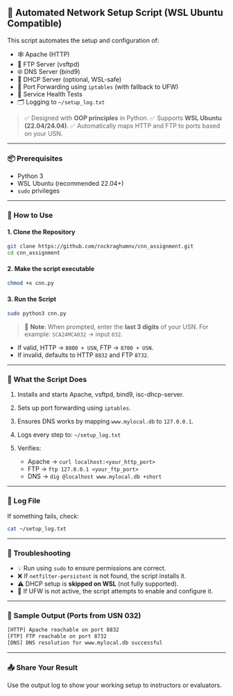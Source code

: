 ## 🔧 Automated Network Setup Script (WSL Ubuntu Compatible)

This script automates the setup and configuration of:

* 🕸️ Apache (HTTP)
* 📁 FTP Server (vsftpd)
* 🌐 DNS Server (bind9)
* 🧭 DHCP Server (optional, WSL-safe)
* 🔁 Port Forwarding using `iptables` (with fallback to UFW)
* 🧪 Service Health Tests
* 🗂️ Logging to `~/setup_log.txt`

> ✅ Designed with **OOP principles** in Python.
> ✅ Supports **WSL Ubuntu (22.04/24.04)**.
> ✅ Automatically maps HTTP and FTP to ports based on your USN.

---

### 📦 Prerequisites

* Python 3
* WSL Ubuntu (recommended 22.04+)
* `sudo` privileges

---

### 🚀 How to Use

#### 1. Clone the Repository

```bash
git clone https://github.com/rockraghumnv/cnn_assignment.git
cd cnn_assignment
```

#### 2. Make the script executable

```bash
chmod +x cnn.py
```

#### 3. Run the Script

```bash
sudo python3 cnn.py
```

> 📝 **Note**: When prompted, enter the **last 3 digits** of your USN.
> For example: `SCA24MCA032` → input `032`.

* If valid, HTTP → `8800 + USN`, FTP → `8700 + USN`.
* If invalid, defaults to HTTP `8832` and FTP `8732`.

---

### 🧪 What the Script Does

1. Installs and starts Apache, vsftpd, bind9, isc-dhcp-server.
2. Sets up port forwarding using `iptables`.
3. Ensures DNS works by mapping `www.mylocal.db` to `127.0.0.1`.
4. Logs every step to: `~/setup_log.txt`
5. Verifies:

   * Apache → `curl localhost:<your_http_port>`
   * FTP → `ftp 127.0.0.1 <your_ftp_port>`
   * DNS → `dig @localhost www.mylocal.db +short`

---

### 🔎 Log File

If something fails, check:

```bash
cat ~/setup_log.txt
```

---

### 🧯 Troubleshooting

* 💡 Run using `sudo` to ensure permissions are correct.
* ❌ If `netfilter-persistent` is not found, the script installs it.
* ⚠️ DHCP setup is **skipped on WSL** (not fully supported).
* 🔐 If UFW is not active, the script attempts to enable and configure it.

---

### 🧰 Sample Output (Ports from USN 032)

```txt
[HTTP] Apache reachable on port 8832
[FTP] FTP reachable on port 8732
[DNS] DNS resolution for www.mylocal.db successful
```

---

### 📤 Share Your Result

Use the output log to show your working setup to instructors or evaluators.
